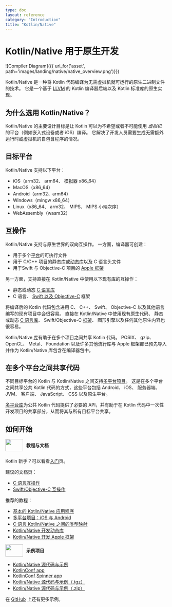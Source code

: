 ```yaml
---
type: doc
layout: reference
category: "Introduction"
title: "Kotlin/Native"
---
```


# **Kotlin/Native 用于原生开发**

![Compiler Diagram]({{ url_for('asset', path='images/landing/native/native_overview.png')}})

Kotlin/Native 是一种将 Kotlin 代码编译为无需虚拟机就可运行的原生二进制文件的技术。
它是一个基于 [LLVM](https://llvm.org/) 的 Kotlin 编译器后端以及 Kotlin 标准库的原生实现<!--
-->。

## 为什么选用 Kotlin/Native？

Kotlin/Native 的主要设计目标是让 Kotlin 可以为不希望或者不可能使用 *虚拟机* 的平台<!--
-->（例如嵌入式设备或者 iOS）编译。
它解决了开发人员需要生成<!--
-->无需额外运行时或虚拟机的自包含程序的情况。

## 目标平台

Kotlin/Native 支持以下平台：
   * iOS（arm32、 arm64、 模拟器 x86_64）
   * MacOS（x86_64）
   * Android（arm32、arm64）
   * Windows（mingw x86_64）
   * Linux（x86_64、 arm32、 MIPS、 MIPS 小端次序）
   * WebAssembly（wasm32）

## 互操作

Kotlin/Native 支持与原生世界的双向互操作。
一方面，编译器可创建：
- 用于多个[平台](#目标平台)的可执行文件
- 用于 C/C++ 项目的静态库或[动态](https://www.kotlincn.net/docs/tutorials/native/dynamic-libraries.html)库以及 C 语言头文件
- 用于Swift 与 Objective-C 项目的 [Apple 框架](https://www.kotlincn.net/docs/tutorials/native/apple-framework.html)

另一方面，支持直接在 Kotlin/Native 中使用以下现有库<!--
-->的互操作：
- 静态或动态 [C 语言库](native/c_interop.html)
- C 语言、 [Swift 以及 Objective-C](native/objc_interop.html) 框架

将编译后的 Kotlin 代码包含进<!--
-->用 C、 C++、 Swift、 Objective-C 以及其他语言编写的现有项目中会很容易。
直接在 Kotlin/Native 中使用现有原生代码、
静态或动态 [C 语言库](native/c_interop.html)、
Swift/Objective-C [框架](native/objc_interop.html)、
图形引擎以及任何其他原生内容也很容易。

Kotlin/Native [库](native/platform_libs.html)有助于在多个项目之间共享 Kotlin
代码。
POSIX、 gzip、 OpenGL、 Metal、 Foundation 以及许多其他流行库与
Apple 框架都已预先导入并作为 Kotlin/Native 库包含在编译器包中。

## 在多个平台之间共享代码

不同目标平台的 Kotlin 与 Kotlin/Native 之间支持[多平台项目](multiplatform.html)<!--
-->。
这是在多个平台之间共享公共 Kotlin 代码的方式，这些平台包括 Android、 iOS、 服务器端、 JVM、 客户端、
JavaScript、 CSS 以及原生平台。

[多平台库](multiplatform.html#multiplatform-libraries)<!--
-->为公共 Kotlin 代码提供了必要的 API，并有助于在
Kotlin 代码中一次性开发项目的共享部分，从而将其与所有目标平台共享。

## 如何开始

<div style="display: flex; align-items: center; margin-bottom: 20px">
    <img src="{{ url_for('asset', path='images/landing/native/book.png') }}" height="38p" width="55" style="margin-right: 10px;">
    <b>教程与文档</b>
</div>

Kotlin 新手？可以看看[入门](basic-syntax.html)页。

建议的文档页：
- [C 语言互操作](native/c_interop.html)
- [Swift/Objective-C 互操作](native/objc_interop.html)

推荐的教程：
- [基本的 Kotlin/Native 应用程序](https://www.kotlincn.net/docs/tutorials/native/basic-kotlin-native-app.html)
- [多平台项目：iOS 与 Android](https://www.kotlincn.net/docs/tutorials/native/mpp-ios-android.html)
- [C 语言 Kotlin/Native 之间的类型映射](https://www.kotlincn.net/docs/tutorials/native/mapping-primitive-data-types-from-c.html)
- [Kotlin/Native 开发动态库](https://www.kotlincn.net/docs/tutorials/native/dynamic-libraries.html)
- [Kotlin/Native 开发 Apple 框架](https://www.kotlincn.net/docs/tutorials/native/apple-framework.html)

<div style="display: flex; align-items: center; margin-bottom: 10px;">
    <img src="{{ url_for('asset', path='images/landing/native/try.png') }}" height="38p" width="55" style="margin-right: 10px;">
    <b>示例项目</b>
</div>

- [Kotlin/Native 源代码与示例](https://github.com/JetBrains/kotlin-native/tree/master/samples)
- [KotlinConf app](https://github.com/JetBrains/kotlinconf-app)
- [KotlinConf Spinner app](https://github.com/jetbrains/kotlinconf-spinner)
- [Kotlin/Native 源代码与示例（.tgz）](https://download.jetbrains.com/kotlin/native/kotlin-native-samples-1.0.1.tar.gz)
- [Kotlin/Native 源代码与示例（.zip）](https://download.jetbrains.com/kotlin/native/kotlin-native-samples-1.0.1.zip)

在 [GitHub](https://github.com/JetBrains/kotlin-examples) 上还有更多示例。


